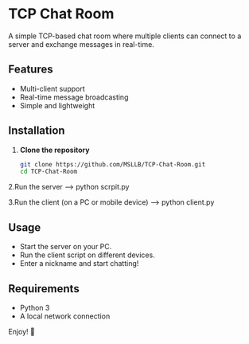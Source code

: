 # TCP Chat Room  

A simple TCP-based chat room where multiple clients can connect to a server and exchange messages in real-time.  

## Features  

- Multi-client support  
- Real-time message broadcasting  
- Simple and lightweight  

## Installation  

1. **Clone the repository**  
   ```sh
   git clone https://github.com/MSLLB/TCP-Chat-Room.git
   cd TCP-Chat-Room
2.Run the server
    --> python scrpit.py

3.Run the client (on a PC or mobile device)
    --> python client.py
    
## Usage

  * Start the server on your PC.
  * Run the client script on different devices.
  * Enter a nickname and start chatting!

## Requirements

  * Python 3
  * A local network connection


Enjoy! 🚀

